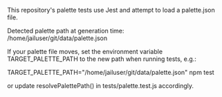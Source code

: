 This repository's palette tests use Jest and attempt to load a palette.json file.

Detected palette path at generation time: /home/jailuser/git/data/palette.json

If your palette file moves, set the environment variable TARGET_PALETTE_PATH to the new path when running tests, e.g.:

  TARGET_PALETTE_PATH="/home/jailuser/git/data/palette.json" npm test

or update resolvePalettePath() in tests/palette.test.js accordingly.
